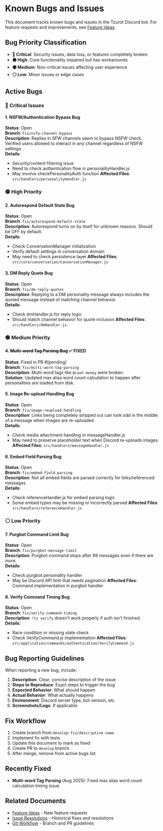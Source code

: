 # Known Bugs and Issues

This document tracks known bugs and issues in the Tzurot Discord bot. For feature requests and improvements, see [Feature Ideas](../improvements/post-ddd/FEATURE_IDEAS.md).

## Bug Priority Classification

- **🔴 Critical**: Security issues, data loss, or features completely broken
- **🟡 High**: Core functionality impaired but has workarounds  
- **🟢 Medium**: Non-critical issues affecting user experience
- **⚪ Low**: Minor issues or edge cases

## Active Bugs

### 🔴 Critical Issues

#### 1. NSFW/Authentication Bypass Bug
**Status**: Open  
**Branch**: `fix/nsfw-channel-bypass`  
**Description**: Replies in SFW channels seem to bypass NSFW check. Verified users allowed to interact in any channel regardless of NSFW settings.  
**Details**:
- Security/content filtering issue
- Need to check authentication flow in personalityHandler.js
- May involve checkPersonalityAuth function
**Affected Files**: `src/handlers/personalityHandler.js`

### 🟡 High Priority

#### 2. Autorespond Default State Bug
**Status**: Open  
**Branch**: `fix/autorespond-default-state`  
**Description**: Autorespond turns on by itself for unknown reasons. Should be OFF by default.  
**Details**:
- Check ConversationManager initialization
- Verify default settings in conversation domain
- May need to check persistence layer
**Affected Files**: `src/core/conversation/ConversationManager.js`

#### 3. DM Reply Quote Bug
**Status**: Open  
**Branch**: `fix/dm-reply-quotes`  
**Description**: Replying to a DM personality message always includes the quoted message instead of matching channel behavior.  
**Details**:
- Check dmHandler.js for reply logic
- Should match channel behavior for quote inclusion
**Affected Files**: `src/handlers/dmHandler.js`

### 🟢 Medium Priority

#### 4. ~~Multi-word Tag Parsing Bug~~ ✅ FIXED
**Status**: Fixed in PR #[pending]  
**Branch**: `fix/multi-word-tag-parsing`  
**Description**: Multi-word tags like `@cash money` were broken.  
**Solution**: Updated max alias word count calculation to happen after personalities are loaded from disk.

#### 5. Image Re-upload Handling Bug
**Status**: Open  
**Branch**: `fix/image-reupload-handling`  
**Description**: Links being completely stripped out can look odd in the middle of a message when images are re-uploaded.  
**Details**:
- Check media attachment handling in messageHandler.js
- May need to preserve placeholder text when Discord re-uploads images
**Affected Files**: `src/handlers/messageHandler.js`

#### 6. Embed Field Parsing Bug
**Status**: Open  
**Branch**: `fix/embed-field-parsing`  
**Description**: Not all embed fields are parsed correctly for links/referenced messages.  
**Details**:
- Check referenceHandler.js for embed parsing logic
- Some embed types may be missing or incorrectly parsed
**Affected Files**: `src/handlers/referenceHandler.js`

### ⚪ Low Priority

#### 7. Purgbot Command Limit Bug
**Status**: Open  
**Branch**: `fix/purgbot-message-limit`  
**Description**: Purgbot command stops after 99 messages even if there are more.  
**Details**:
- Check purgbot personality handler
- May be Discord API limit that needs pagination
**Affected Files**: Command implementation in purgbot handler

#### 8. Verify Command Timing Bug
**Status**: Open  
**Branch**: `fix/verify-command-timing`  
**Description**: `!tz verify` doesn't work properly if auth isn't finished.  
**Details**:
- Race condition or missing state check
- Check VerifyCommand.js implementation
**Affected Files**: `src/application/commands/authentication/VerifyCommand.js`

## Bug Reporting Guidelines

When reporting a new bug, include:
1. **Description**: Clear, concise description of the issue
2. **Steps to Reproduce**: Exact steps to trigger the bug
3. **Expected Behavior**: What should happen
4. **Actual Behavior**: What actually happens
5. **Environment**: Discord server type, bot version, etc.
6. **Screenshots/Logs**: If applicable

## Fix Workflow

1. Create branch from `develop`: `fix/descriptive-name`
2. Implement fix with tests
3. Update this document to mark as fixed
4. Create PR to `develop` branch
5. After merge, remove from active bugs list

## Recently Fixed

- **Multi-word Tag Parsing** (Aug 2025): Fixed max alias word count calculation timing issue

## Related Documents

- [Feature Ideas](../improvements/post-ddd/FEATURE_IDEAS.md) - New feature requests
- [Issue Resolutions](ISSUE_RESOLUTIONS.md) - Historical fixes and resolutions
- [Git Workflow](GIT_AND_PR_WORKFLOW.md) - Branch and PR guidelines